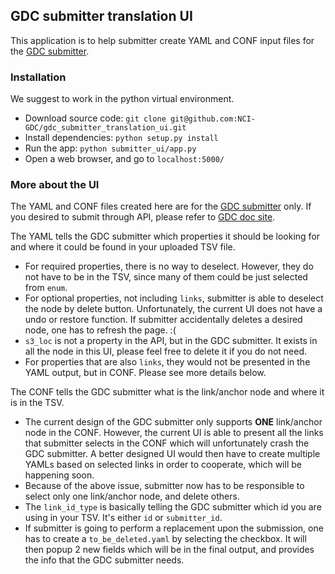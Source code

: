 ## GDC submitter translation UI

This application is to help submitter create YAML and CONF input files for the [GDC submitter](https://github.com/NCI-GDC/gdc-submitter).

### Installation

We suggest to work in the python virtual environment.
- Download source code:
  `git clone git@github.com:NCI-GDC/gdc_submitter_translation_ui.git`
- Install dependencies:
  `python setup.py install`
- Run the app:
  `python submitter_ui/app.py`
- Open a web browser, and go to `localhost:5000/`

### More about the UI
The YAML and CONF files created here are for the [GDC submitter](https://github.com/NCI-GDC/gdc-submitter) only. If you desired to submit through API, please refer to [GDC doc site](https://docs.gdc.cancer.gov/API/Users_Guide/Submission/).

The YAML tells the GDC submitter which properties it should be looking for and where it could be found in your uploaded TSV file.
- For required properties, there is no way to deselect. However, they do not have to be in the TSV, since many of them could be just selected from `enum`.
- For optional properties, not including `links`, submitter is able to deselect the node by delete button. Unfortunately, the current UI does not have a undo or restore function. If submitter accidentally deletes a desired node, one has to refresh the page. :(
- `s3_loc` is not a property in the API, but in the GDC submitter. It exists in all the node in this UI, please feel free to delete it if you do not need.
- For properties that are also `links`, they would not be presented in the YAML output, but in CONF. Please see more details below.

The CONF tells the GDC submitter what is the link/anchor node and where it is in the TSV.
- The current design of the GDC submitter only supports **ONE** link/anchor node in the CONF. However, the current UI is able to present all the links that submitter selects in the CONF which will unfortunately crash the GDC submitter. A better designed UI would then have to create multiple YAMLs based on selected links in order to cooperate, which will be happening soon.
- Because of the above issue, submitter now has to be responsible to select only one link/anchor node, and delete others.
- The `link_id_type` is basically telling the GDC submitter which id you are using in your TSV. It's either `id` or `submitter_id`.
- If submitter is going to perform a replacement upon the submission, one has to create a `to_be_deleted.yaml` by selecting the checkbox. It will then popup 2 new fields which will be in the final output, and provides the info that the GDC submitter needs.
